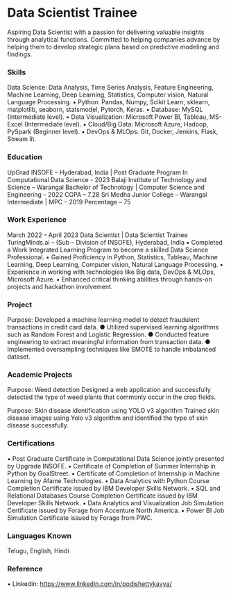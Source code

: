 # Data Scientist Trainee
Aspiring Data Scientist with a passion for delivering valuable insights through analytical functions. Committed
to helping companies advance by helping them to develop strategic plans based on predictive modeling and
findings.

### Skills
Data Science: Data Analysis, Time Series Analysis, Feature Engineering, Machine Learning,
Deep Learning, Statistics, Computer vision, Natural Language Processing.
▪ Python: Pandas, Numpy, Scikit Learn, sklearn, matplotlib, seaborn, statsmodel, Pytorch, Keras.
▪ Database: MySQL (Intermediate level).
▪ Data Visualization: Microsoft Power BI, Tableau, MS-Excel (Intermediate level).
▪ Cloud/Big Data: Microsoft Azure, Hadoop, PySpark (Beginner level).
▪ DevOps & MLOps: Git, Docker, Jenkins, Flask, Stream lit.

### Education
UpGrad INSOFE – Hyderabad, India | Post Graduate Program
In Computational Data Science - 2023
Balaji Institute of Technology and Science – Warangal
Bachelor of Technology | Computer Science and Engineering – 2022
CGPA – 7.28
Sri Medha Junior College – Warangal
Intermediate | MPC – 2019
Percentage – 75

### Work Experience
March 2022 – April 2023
Data Scientist | Data Scientist Trainee
TuringMinds.ai – (Sub – Division of INSOFE), Hyderabad, India
▪ Completed a Work Integrated Learning Program to become a skilled Data Science Professional.
▪ Gained Proficiency in Python, Statistics, Tableau, Machine Learning, Deep Learning, Computer vision, Natural Language Processing.
▪ Experience in working with technologies like Big data, DevOps & MLOps, Microsoft Azure.
▪ Enhanced critical thinking abilities through hands-on projects and hackathon involvement.

### Project 
Purpose: Developed a machine learning model to detect fraudulent transactions in credit card data.
● Utilized supervised learning algorithms such as Random Forest and Logistic Regression.
● Conducted feature engineering to extract meaningful information from transaction data.
● Implemented oversampling techniques like SMOTE to handle imbalanced dataset.

### Academic Projects
Purpose: Weed detection
Designed a web application and successfully detected the type of weed plants that commonly
occur in the crop fields.

Purpose: Skin disease identification using YOLO v3 algorithm
Trained skin disease images using Yolo v3 algorithm and identified the type of skin disease successfully.

### Certifications
▪ Post Graduate Certificate in Computational Data Science jointly presented by Upgrade INSOFE.
▪ Certificate of Completion of Summer Internship in Python by GoalStreet.
▪ Certificate of Completion of Internship in Machine Learning by Afame Technologies.
▪ Data Analytics with Python Course Completion Certificate issued by IBM Developer Skills Network.
▪ SQL and Relational Databases Course Completion Certificate issued by IBM Developer Skills Network.
▪ Data Analytics and Visualization Job Simulation Certificate issued by Forage from Accenture North America.
▪ Power BI Job Simulation Certificate issued by Forage from PWC.

### Languages Known
Telugu, English, Hindi

### Reference
▪ Linkedin: https://www.linkedin.com/in/podishettykavya/
